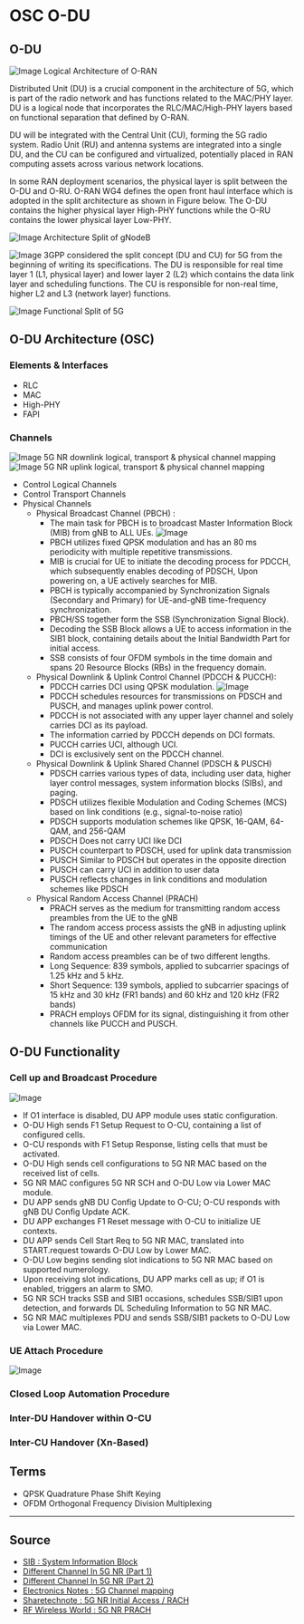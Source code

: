 # OSC O-DU

## O-DU

![Image](https://raw.githubusercontent.com/bmw-ece-ntust/internship/2024-TEEP-24-Reyhan/Images/Logical%20Architecture%20of%20O-RAN.png)
Logical Architecture of O-RAN

Distributed Unit (DU) is a crucial component in the architecture of 5G, which is part of the radio network and has functions related to the MAC/PHY layer. DU is a logical node that incorporates the RLC/MAC/High-PHY layers based on functional separation that defined by O-RAN.

DU will be integrated with the Central Unit (CU), forming the 5G radio system. Radio Unit (RU) and antenna systems are integrated into a single DU, and the CU can be configured and virtualized, potentially placed in RAN computing assets across various network locations.

In some RAN deployment scenarios, the physical layer is split between the O-DU and O-RU. O-RAN WG4 defines the open front haul interface which is adopted in the split architecture as shown in Figure below. The O-DU 
contains the higher physical layer High-PHY functions while the O-RU contains the lower physical layer Low-PHY.

![Image](https://raw.githubusercontent.com/bmw-ece-ntust/internship/2024-TEEP-24-Reyhan/Images/gNodeB.png) 
Architecture Split of gNodeB

![Image](https://raw.githubusercontent.com/bmw-ece-ntust/internship/2024-TEEP-24-Reyhan/Images/O-DU%20Functional%20Blocks.png)
3GPP considered the split concept (DU and CU) for 5G from the beginning of writing its specifications. The DU is responsible for real time layer 1 (L1, physical layer) and lower layer 2 (L2) which contains the data link layer and scheduling functions. The CU is responsible for non-real time, higher L2 and L3 (network layer) functions.

![Image](https://raw.githubusercontent.com/bmw-ece-ntust/internship/2024-TEEP-24-Reyhan/Images/Layer%20Split.jpg) Functional Split of 5G

## O-DU Architecture (OSC)

### Elements & Interfaces
* RLC
* MAC
* High-PHY
* FAPI
### Channels
![Image](https://www.electronics-notes.com/images/5gnr-downlink-data-channel-mapping-01.svg) 
5G NR downlink logical, transport & physical channel mapping
![Image](https://www.electronics-notes.com/images/5gnr-uplink-data-channel-mapping-01.svg) 
5G NR uplink logical, transport & physical channel mapping
* Control Logical Channels
* Control Transport Channels
* Physical Channels
  * Physical Broadcast Channel (PBCH) :
    - The main task for PBCH is to broadcast Master Information Block (MIB) from gNB to ALL UEs.
    ![Image](https://media.licdn.com/dms/image/C5612AQGC-JUw0-5A2Q/article-inline_image-shrink_1500_2232/0/1646707809446?e=1716422400&v=beta&t=BCoLv5VUrAcIHgtsI1DFgc274jrujfuZOkPn9lNnQkE)
    - PBCH utilizes fixed QPSK modulation and has an 80 ms periodicity with multiple repetitive transmissions.
    - MIB is crucial for UE to initiate the decoding process for PDCCH, which subsequently enables decoding of PDSCH, Upon powering on, a UE actively searches for MIB.
    - PBCH is typically accompanied by Synchronization Signals (Secondary and Primary) for UE-and-gNB time-frequency synchronization.
    - PBCH/SS together form the SSB (Synchronization Signal Block).
    - Decoding the SSB Block allows a UE to access information in the SIB1 block, containing details about the Initial Bandwidth Part for initial access.
    - SSB consists of four OFDM symbols in the time domain and spans 20 Resource Blocks (RBs) in the frequency domain.
  * Physical Downlink & Uplink Control Channel (PDCCH & PUCCH):
    - PDCCH carries DCI using QPSK modulation.
    ![Image](https://media.licdn.com/dms/image/C5612AQGCs7XCqLBHRg/article-inline_image-shrink_1500_2232/0/1646707943962?e=1716422400&v=beta&t=f28B-WK68N51vme18s22t3VL2AGnUKUdg_6Vwy5zC-g)
    - PDCCH schedules resources for transmissions on PDSCH and PUSCH, and manages uplink power control.
    - PDCCH is not associated with any upper layer channel and solely carries DCI as its payload.
    - The information carried by PDCCH depends on DCI formats.
    - PUCCH carries UCI, although UCI.
    - DCI is exclusively sent on the PDCCH channel.
  * Physical Downlink & Uplink Shared Channel (PDSCH & PUSCH)
    - PDSCH carries various types of data, including user data, higher layer control messages, system information blocks (SIBs), and paging.
    - PDSCH utilizes flexible Modulation and Coding Schemes (MCS) based on link conditions (e.g., signal-to-noise ratio)
    - PDSCH supports modulation schemes like QPSK, 16-QAM, 64-QAM, and 256-QAM
    - PDSCH Does not carry UCI like DCI
    - PUSCH counterpart to PDSCH, used for uplink data transmission
    - PUSCH Similar to PDSCH but operates in the opposite direction
    - PUSCH can carry UCI in addition to user data
    - PUSCH reflects changes in link conditions and modulation schemes like PDSCH
  * Physical Random Access Channel (PRACH)
    - PRACH serves as the medium for transmitting random access preambles from the UE to the gNB 
    - The random access process assists the gNB in adjusting uplink timings of the UE and other relevant parameters for effective communication
    - Random access preambles can be of two different lengths. 
    - Long Sequence: 839 symbols, applied to subcarrier spacings of 1.25 kHz and 5 kHz. 
    - Short Sequence: 139 symbols, applied to subcarrier spacings of 15 kHz and 30 kHz (FR1 bands) and 60 kHz and 120 kHz (FR2 bands)
    - PRACH employs OFDM for its signal, distinguishing it from other channels like PUCCH and PUSCH.

## O-DU Functionality

### Cell up and Broadcast Procedure
![Image](https://docs.o-ran-sc.org/projects/o-ran-sc-o-du-l2/en/latest/_images/CellUpAndBroadcast.png)

- If O1 interface is disabled, DU APP module uses static configuration.
- O-DU High sends F1 Setup Request to O-CU, containing a list of configured cells.
- O-CU responds with F1 Setup Response, listing cells that must be activated.
- O-DU High sends cell configurations to 5G NR MAC based on the received list of cells.
- 5G NR MAC configures 5G NR SCH and O-DU Low via Lower MAC module.
- DU APP sends gNB DU Config Update to O-CU; O-CU responds with gNB DU Config Update ACK.
- DU APP exchanges F1 Reset message with O-CU to initialize UE contexts.
- DU APP sends Cell Start Req to 5G NR MAC, translated into START.request towards O-DU Low by Lower MAC.
- O-DU Low begins sending slot indications to 5G NR MAC based on supported numerology.
- Upon receiving slot indications, DU APP marks cell as up; if O1 is enabled, triggers an alarm to SMO.
- 5G NR SCH tracks SSB and SIB1 occasions, schedules SSB/SIB1 upon detection, and forwards DL Scheduling Information to 5G NR MAC.
- 5G NR MAC multiplexes PDU and sends SSB/SIB1 packets to O-DU Low via Lower MAC.
### UE Attach Procedure
![Image](https://docs.o-ran-sc.org/projects/o-ran-sc-o-du-l2/en/latest/_images/UeAttach.png)
### Closed Loop Automation Procedure

### Inter-DU Handover within O-CU

### Inter-CU Handover (Xn-Based)

## Terms
- QPSK  Quadrature Phase Shift Keying
- OFDM  Orthogonal Frequency Division Multiplexing 
---
## Source
* [SIB : System Information Block](https://www.linkedin.com/pulse/sib-system-information-block-lte-techlte-world/)
* [Different Channel In 5G NR (Part 1)](https://www.linkedin.com/pulse/different-channels-5g-nr-part-1-shan-jaffry/)
* [Different Channel In 5G NR (Part 2)](https://www.linkedin.com/pulse/different-channels-5g-nr-part-2-shan-jaffry/)
* [Electronics Notes : 5G Channel mapping](https://www.electronics-notes.com/articles/connectivity/5g-mobile-wireless-cellular/data-channels-physical-transport-logical.php)
* [Sharetechnote : 5G NR Initial Access / RACH](https://www.sharetechnote.com/html/5G/5G_RACH.html)
* [RF Wireless World : 5G NR PRACH](https://www.rfwireless-world.com/5G/5G-NR-PRACH.html)
